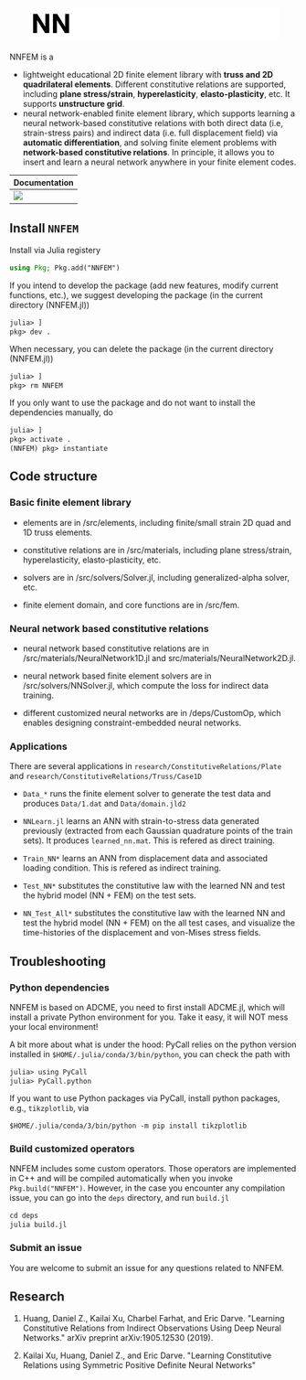 <p align="center">
  <img src="docs/src/assets/nnfem.gif" alt="NNFEM"/>
</p>

NNFEM is a
* lightweight educational 2D finite element library with **truss and 2D quadrilateral elements**. Different constitutive relations are supported, including **plane stress/strain**, **hyperelasticity**, **elasto-plasticity**, etc. It supports **unstructure grid**. 
* neural network-enabled finite element library, which supports learning a neural network-based constitutive relations with both direct data (i.e, strain-stress pairs) and indirect data (i.e. full displacement field) via **automatic differentiation**, and solving finite element problems with **network-based constitutive relations**. In principle, it allows you to insert and learn a neural network anywhere in your finite element codes. 



| Documentation                                                |
| ------------------------------------------------------------ |
| [![](https://img.shields.io/badge/docs-dev-blue.svg)](https://kailaix.github.io/NNFEM.jl/dev) |


## Install `NNFEM`

Install via Julia registery
```julia
using Pkg; Pkg.add("NNFEM")
```

If you intend to develop the package (add new features, modify current functions, etc.), we suggest developing the package (in the current directory (NNFEM.jl))
```
julia> ]
pkg> dev .
```

When necessary, you can delete the package (in the current directory (NNFEM.jl))
```
julia> ]
pkg> rm NNFEM
```

If you only want to use the package and do not want to install the dependencies manually, do
```
julia> ]
pkg> activate .
(NNFEM) pkg> instantiate
```



## Code structure

### Basic finite element library

* elements are in /src/elements, including finite/small strain 2D quad and 1D truss elements.

* constitutive relations are in /src/materials, including plane stress/strain, hyperelasticity, elasto-plasticity, etc.

* solvers are in /src/solvers/Solver.jl, including generalized-alpha solver, etc.

* finite element domain, and core functions are in /src/fem.

### Neural network based constitutive relations 

* neural network based constitutive relations are in /src/materials/NeuralNetwork1D.jl and src/materials/NeuralNetwork2D.jl.

* neural network based finite element solvers are in /src/solvers/NNSolver.jl, which compute the loss for indirect data training.

* different customized neural networks are in /deps/CustomOp, which enables designing constraint-embedded neural networks.


### Applications


There are several applications in `research/ConstitutiveRelations/Plate` and `research/ConstitutiveRelations/Truss/Case1D`

* `Data_*` runs the finite element solver to generate the test data and produces `Data/1.dat` and `Data/domain.jld2` 

* `NNLearn.jl` learns an ANN with strain-to-stress data generated previously (extracted from each Gaussian quadrature points of the train sets). It produces `learned_nn.mat`. This is refered as direct training.

* `Train_NN*` learns an ANN from displacement data and associated loading condition. This is refered as indirect training.

* `Test_NN*` substitutes the constitutive law with the learned NN and test the hybrid model (NN + FEM) on the test sets.

* `NN_Test_All*` substitutes the constitutive law with the learned NN and test the hybrid model (NN + FEM) on the all test cases, and visualize the time-histories of the displacement and von-Mises stress fields.





## Troubleshooting 

### Python dependencies 
NNFEM is based on ADCME, you need to first install ADCME.jl, which will install a private Python environment for you. Take it easy, it will NOT mess your local environment!

A bit more about what is under the hood: PyCall relies on the python version installed in `$HOME/.julia/conda/3/bin/python`, you can check the path with

```
julia> using PyCall
julia> PyCall.python
```

If you want to use Python packages via PyCall, install python packages, e.g., `tikzplotlib`, via
```
$HOME/.julia/conda/3/bin/python -m pip install tikzplotlib
```

### Build customized operators

NNFEM includes some custom operators. Those operators are implemented in C++ and will be compiled automatically when you invoke `Pkg.build("NNFEM")`. However, in the case you encounter any compilation issue, you can go into the `deps` directory, and run `build.jl`
```
cd deps
julia build.jl
```

### Submit an issue
You are welcome to submit an issue for any questions related to NNFEM. 


## Research 

1. Huang, Daniel Z., Kailai Xu, Charbel Farhat, and Eric Darve. "Learning Constitutive Relations from Indirect Observations Using Deep Neural Networks." arXiv preprint arXiv:1905.12530 (2019).

2. Kailai Xu, Huang, Daniel Z., and Eric Darve. "Learning Constitutive Relations using  Symmetric Positive Definite Neural Networks"



